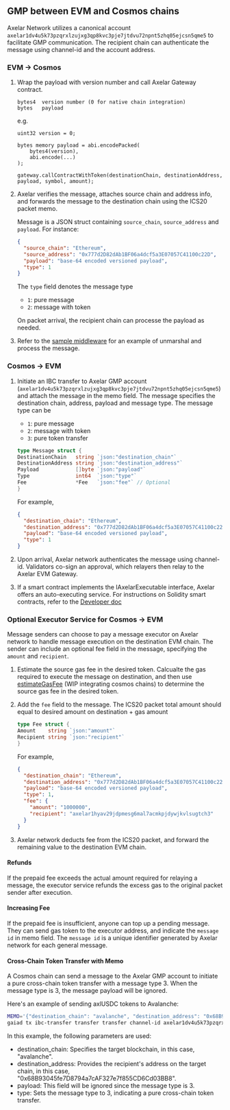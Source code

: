 
## GMP between EVM and Cosmos chains

Axelar Network utilizes a canonical account `axelar1dv4u5k73pzqrxlzujxg3qp8kvc3pje7jtdvu72npnt5zhq05ejcsn5qme5` to facilitate GMP communication.
 The recipient chain can authenticate the message using channel-id and the account address.

### EVM -> Cosmos

1. Wrap the payload with version number and call Axelar Gateway contract.

    ```
    bytes4  version number (0 for native chain integration)
    bytes   payload
    ```

    e.g.

    ```solidity
    uint32 version = 0;

    bytes memory payload = abi.encodePacked(
        bytes4(version),
        abi.encode(...)
    );

    gateway.callContractWithToken(destinationChain, destinationAddress, payload, symbol, amount);
    ```

2. Axelar verifies the message, attaches source chain and address info, and forwards the message to the destination chain using the ICS20 packet memo.

    Message is a JSON struct containing `source_chain`, `source_address` and `payload`. For instance:

    ```json
    {
      "source_chain": "Ethereum",
      "source_address": "0x777d2D82dAb1BF06a4dcf5a3E07057C41100c22D",
      "payload": "base-64 encoded versioned payload",
      "type": 1
    }
    ```

    The `type` field denotes the message type

    - `1`: pure message
    - `2`: message with token

    On packet arrival, the recipient chain can processe the payload as needed.

3. Refer to the [sample middleware](./sample-middleware) for an example of unmarshal and process the message.

### Cosmos -> EVM

1. Initiate an IBC transfer to Axelar GMP account (`axelar1dv4u5k73pzqrxlzujxg3qp8kvc3pje7jtdvu72npnt5zhq05ejcsn5qme5`) and attach the message in the memo field. The message specifies the destination chain, address, payload and message type. The message type can be

    - `1`: pure message
    - `2`: message with token
    - `3`: pure token transfer

    ```go
    type Message struct {
    DestinationChain   string `json:"destination_chain"`
    DestinationAddress string `json:"destination_address"`
    Payload            []byte `json:"payload"`
    Type               int64  `json:"type"`
    Fee                *Fee   `json:"fee"` // Optional
    }
    ```

    For example,

    ```json
    {
      "destination_chain": "Ethereum",
      "destination_address": "0x777d2D82dAb1BF06a4dcf5a3E07057C41100c22D",
      "payload": "base-64 encoded versioned payload",
      "type": 1
    }
    ```

2. Upon arrival, Axelar network authenticates the message using channel-id. Validators co-sign an approval, which relayers then relay to the Axelar EVM Gateway.

3. If a smart contract implements the IAxelarExecutable interface, Axelar offers an auto-executing service. For instructions on Solidity smart contracts, refer to the [Developer doc](https://docs.axelar.dev/dev/general-message-passing/gmp-messages)

### Optional Executor Service for Cosmos -> EVM

Message senders can choose to pay a message executor on Axelar network to handle message execution on the destination EVM chain.
The sender can include an optional fee field in the message, specifying the `amount` and `recipient`.

1. Estimate the source gas fee in the desired token. Calcualte the gas required to execute the message on destination, and then use [estimateGasFee](https://docs.axelar.dev/dev/axelarjs-sdk/axelar-query-api#estimategasfee) (WIP integrating cosmos chains) to determine the source gas fee in the desired token.

2. Add the `fee` field to the message. The ICS20 packet total amount should equal to desired amount on destination + gas amount  

    ```go
    type Fee struct {
    Amount    string `json:"amount"`
    Recipient string `json:"recipient"`
    }
    ```

    For example,

    ```json
    {
      "destination_chain": "Ethereum",
      "destination_address": "0x777d2D82dAb1BF06a4dcf5a3E07057C41100c22D",
      "payload": "base-64 encoded versioned payload",
      "type": 1,
      "fee": {
        "amount": "1000000",
        "recipient": "axelar1hyav29jdpmesg6mal7acmkpjdywjkvlsugtch3"
      }
    }
    ```

3. Axelar network deducts fee from the ICS20 packet, and forward the remaining value to the destination EVM chain.

#### Refunds

If the prepaid fee exceeds the actual amount required for relaying a message, the executor service refunds the excess gas to the original packet sender after execution.

#### Increasing Fee

If the prepaid fee is insufficient, anyone can top up a pending message. They can send gas token to the executor address, and indicate the `message id` in memo field. The `message id` is a unique identifier generated by Axelar network for each general message.

#### Cross-Chain Token Transfer with Memo

A Cosmos chain can send a message to the Axelar GMP account to initiate a pure cross-chain token transfer with a message type 3. When the message type is 3, the message payload will be ignored.

Here's an example of sending axlUSDC tokens to Avalanche:

```bash
MEMO='{"destination_chain": "avalanche", "destination_address": "0x68B93045fe7D8794a7cAF327e7f855CD6Cd03BB8", "payload":null, "type":3}'
gaiad tx ibc-transfer transfer transfer channel-id axelar1dv4u5k73pzqrxlzujxg3qp8kvc3pje7jtdvu72npnt5zhq05ejcsn5qme5 1000000ibc/denom --memo "$MEMO"
```

In this example, the following parameters are used:

- destination_chain: Specifies the target blockchain, in this case, "avalanche".
- destination_address: Provides the recipient's address on the target chain, in this case, "0x68B93045fe7D8794a7cAF327e7f855CD6Cd03BB8".
- payload: This field will be ignored since the message type is 3.
- type: Sets the message type to 3, indicating a pure cross-chain token transfer.
